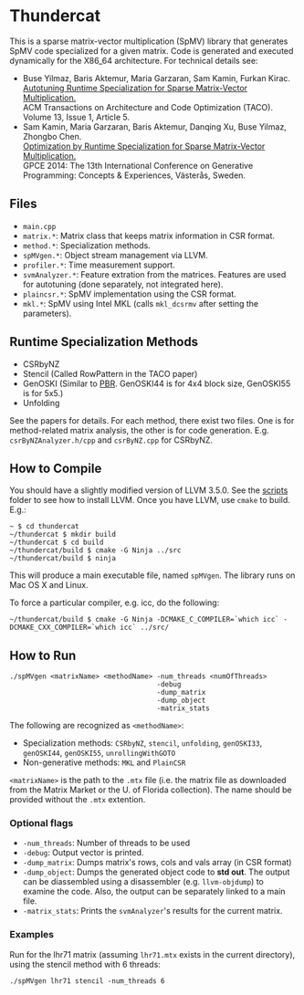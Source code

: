 # Thundercat
This is a sparse matrix-vector multiplication (SpMV) library that generates SpMV code specialized for a given matrix.
Code is generated and executed dynamically for the X86_64 architecture.
For technical details see:

* Buse Yilmaz, Baris Aktemur, Maria Garzaran, Sam Kamin, Furkan Kirac.  
  [Autotuning Runtime Specialization for Sparse Matrix-Vector Multiplication.](http://dx.doi.org/10.1145/2851500)  
  ACM Transactions on Architecture and Code Optimization (TACO).
  Volume 13, Issue 1, Article 5.
* Sam Kamin, Maria Garzaran, Baris Aktemur, Danqing Xu, Buse Yilmaz, Zhongbo Chen.  
  [Optimization by Runtime Specialization for Sparse Matrix-Vector Multiplication.](http://dx.doi.org/10.1145/2658761.2658773)  
  GPCE 2014: The 13th International Conference on Generative Programming: Concepts & Experiences, Västerås, Sweden.  
  
## Files

* `main.cpp`
* `matrix.*`: Matrix class that keeps matrix information in CSR format.
* `method.*`: Specialization methods.
* `spMVgen.*`: Object stream management via LLVM.
* `profiler.*`: Time measurement support.
* `svmAnalyzer.*`: Feature extration from the matrices. Features are used for autotuning (done separately, not integrated here).
* `plaincsr.*`: SpMV implementation using the CSR format.
* `mkl.*`: SpMV using Intel MKL (calls `mkl_dcsrmv` after setting the parameters).

## Runtime Specialization Methods
 
* CSRbyNZ
* Stencil (Called RowPattern in the TACO paper)
* GenOSKI (Similar to [PBR](http://dl.acm.org/citation.cfm?id=1542294). GenOSKI44 is for 4x4 block size, GenOSKI55 is for 5x5.)
* Unfolding

See the papers for details. For each method, there exist two files. One is for method-related matrix analysis, 
the other is for code generation. E.g. `csrByNZAnalyzer.h/cpp` and `csrByNZ.cpp` for CSRbyNZ.

## How to Compile
You should have a slightly modified version of LLVM 3.5.0.
See the [scripts](scripts/) folder to see how to install LLVM.
Once you have LLVM, use `cmake` to build. E.g.:

```
~ $ cd thundercat
~/thundercat $ mkdir build
~/thundercat $ cd build
~/thundercat/build $ cmake -G Ninja ../src
~/thundercat/build $ ninja
```

This will produce a main executable file, named `spMVgen`.
The library runs on Mac OS X and Linux. 

To force a particular compiler, e.g. icc, do the following:

```
~/thundercat/build $ cmake -G Ninja -DCMAKE_C_COMPILER=`which icc` -DCMAKE_CXX_COMPILER=`which icc` ../src/
```

## How to Run
```
./spMVgen <matrixName> <methodName> -num_threads <numOfThreads>
                                    -debug
                                    -dump_matrix
                                    -dump_object
                                    -matrix_stats
```

The following are recognized as `<methodName>`:
* Specialization methods: `CSRbyNZ`, `stencil`, `unfolding`, `genOSKI33`, `genOSKI44`, `genOSKI55`, `unrollingWithGOTO`
* Non-generative methods: `MKL` and `PlainCSR`

`<matrixName>` is the path to the `.mtx` file
(i.e. the matrix file as downloaded from the Matrix Market or the U. of Florida collection).
The name should be provided without the `.mtx` extention.
 
### Optional flags
* `-num_threads`: Number of threads to be used
* `-debug`: Output vector is printed.
* `-dump_matrix`: Dumps matrix's rows, cols and vals array (in CSR format)
* `-dump_object`: Dumps the generated object code to **std out**. The output
can be diassembled using a disassembler (e.g. `llvm-objdump`) to examine the code.
Also, the output can be separately linked to a main file.
* `-matrix_stats`: Prints the `svmAnalyzer`'s results for the current matrix.

### Examples
Run for the lhr71 matrix (assuming `lhr71.mtx` exists in the current directory), using the stencil method with 6 threads:
```
./spMVgen lhr71 stencil -num_threads 6
```
